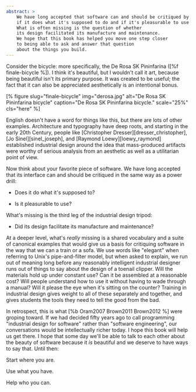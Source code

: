 ```yaml
---
abstract: >
    We have long accepted that software can and should be critiqued by asking
    if it does what it's supposed to do and if it's pleasurable to use.
    What is often missing is the question of whether
    its design facilitated its manufacture and maintenance.
    We hope that this book has helped you move one step closer
    to being able to ask and answer that question
    about the things you build.
---
```


Consider the bicycle:
more specifically,
the De Rosa SK Pininfarina ([%f finale-bicycle %]).
I think it's beautiful,
but I wouldn't call it art,
because being beautiful isn't its primary purpose.
It was created to be useful;
the fact that it can also be appreciated aesthetically is an intentional bonus.

[% figure
   slug="finale-bicycle"
   img="derosa.jpg"
   alt="De Rosa SK Pininfarina bicycle"
   caption="De Rosa SK Pininfarina bicycle."
   scale="25%"
   cls="here"
%]

English doesn't have a word for things like this,
but there are lots of other examples.
Architecture and typography have deep roots,
and starting in the early 20th Century,
people like [Christopher Dresser][dresser_christopher],
[Jo Sinel][sinel_joseph],
and [Raymond Loewy][loewy_raymond]
established industrial design around the idea that
mass-produced artifacts were worthy of serious analysis
from an aesthetic as well as a utilitarian point of view.

Now think about your favorite piece of software.
We have long accepted that its interface can and should be critiqued
in the same way as a power drill:

- Does it do what it's supposed to?

- Is it pleasurable to use?

What's missing is the third leg of the industrial design tripod:

- Did its design facilitate its manufacture and maintenance?

At a deeper level,
what's *really* missing is a shared vocabulary
and a suite of canonical examples
that would give us a basis for critiquing software
in the way that we can a train or a sofa.
We use words like "elegant" when referring to Unix's pipe-and-filter model,
but when asked to explain,
we run out of meaning long before any reasonably intelligent industrial designer
runs out of things to say about the design of a toenail clipper.
Will the materials hold up under constant use?
Can it be assembled at a reasonable cost?
Will people understand how to use it without having to wade through a manual?
Will it please the eye when it's sitting on the counter?
Training in industrial design gives weight to all of these separately and together,
and gives students the tools they need to tell the good from the bad.

In retrospect,
this is what [%b Oram2007 Brown2011 Brown2012 %] were groping toward.
If we had decided fifty years ago to call programming "industrial design for software"
rather than "software engineering",
our conversations would be intellectually richer today.
I hope this book will help us get there.
I hope that some day we'll be able to talk to each other about the beauty of software
because it *is* beautiful and we deserve to have ways to say that.
Until then:

<div class="center" markdown="1">

Start where you are.

Use what you have.

Help who you can.
</div>
